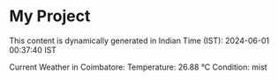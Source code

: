 # My Project

This content is dynamically generated in Indian Time (IST): 2024-06-01 00:37:40 IST


Current Weather in Coimbatore:
Temperature: 26.88 °C
Condition: mist
